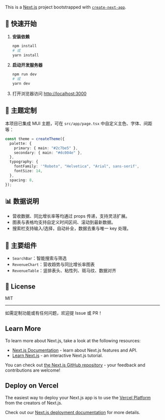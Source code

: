 This is a [Next.js](https://nextjs.org) project bootstrapped with [`create-next-app`](https://nextjs.org/docs/app/api-reference/cli/create-next-app).

## 🚀 快速开始

1. **安装依赖**

   ```bash
   npm install
   # 或
   yarn install
   ```

2. **启动开发服务器**

   ```bash
   npm run dev
   # 或
   yarn dev
   ```

3. 打开浏览器访问 [http://localhost:3000](http://localhost:3000)

## 🎨 主题定制

本项目已集成 MUI 主题，可在 `src/app/page.tsx` 中自定义主色、字体、间距等：

```ts
const theme = createTheme({
  palette: {
    primary: { main: "#2c7be5" },
    secondary: { main: "#dc004e" },
  },
  typography: {
    fontFamily: '"Roboto", "Helvetica", "Arial", sans-serif',
    fontSize: 14,
  },
  spacing: 8,
});
```

## 📊 数据说明

- 营收数据、同比增长率等均通过 props 传递，支持灵活扩展。
- 图表与表格均支持自定义时间区间、滚动到最新数据。
- 搜索栏支持输入/选择，自动补全，数据去重与唯一 key 处理。

## 🧩 主要组件

- `SearchBar`：智能搜索与筛选
- `RevenueChart`：营收趋势与同比增长率图表
- `RevenueTable`：竖排表头、粘性列、斑马纹、数据对齐


## 📄 License

MIT

---

如需定制功能或有任何问题，欢迎提 Issue 或 PR！

## Learn More

To learn more about Next.js, take a look at the following resources:

- [Next.js Documentation](https://nextjs.org/docs) - learn about Next.js features and API.
- [Learn Next.js](https://nextjs.org/learn) - an interactive Next.js tutorial.

You can check out [the Next.js GitHub repository](https://github.com/vercel/next.js) - your feedback and contributions are welcome!

## Deploy on Vercel

The easiest way to deploy your Next.js app is to use the [Vercel Platform](https://vercel.com/new?utm_medium=default-template&filter=next.js&utm_source=create-next-app&utm_campaign=create-next-app-readme) from the creators of Next.js.

Check out our [Next.js deployment documentation](https://nextjs.org/docs/app/building-your-application/deploying) for more details.
